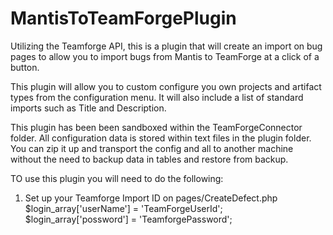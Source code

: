 MantisToTeamForgePlugin
=======================

Utilizing the Teamforge API, this is a plugin that will create an import on bug pages to allow you to import bugs from Mantis to TeamForge at a click of a button.


This plugin will allow you to custom configure you own projects and artifact types from the configuration menu.  It will also include a list of standard imports such as Title and Description.

This plugin has been been sandboxed within the TeamForgeConnector folder. All configuration data is stored within text files in the plugin folder. You can zip it up and transport the config and all to another machine without the need to backup data in tables and restore from backup.

TO use this plugin you will need to do the following:

1) Set up your Teamforge Import ID on pages/CreateDefect.php
$login_array['userName'] = 'TeamForgeUserId';
$login_array['possword'] = 'TeamforgePassword';

